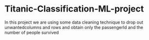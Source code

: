 # Titanic-Classification-ML-project
In this project we are using some data cleaning technique to drop out unwantedcolumns and rows and obtain only the passengerId and the number of people survived
